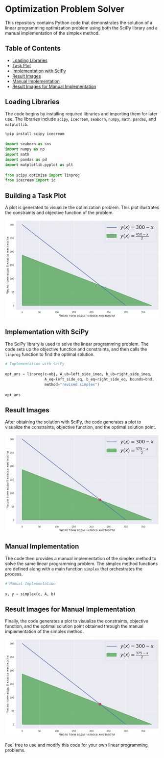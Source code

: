 # Optimization Problem Solver

This repository contains Python code that demonstrates the solution of a linear programming optimization problem using both the SciPy library and a manual implementation of the simplex method.

## Table of Contents
- [Loading Libraries](#loading-libraries)
- [Task Plot](#building-a-task-plot)
- [Implementation with SciPy](#implementation-with-scipy)
- [Result Images](#result-images)
- [Manual Implementation](#manual-implementation)
- [Result Images for Manual Implementation](#result-images-for-manual-implementation)

## Loading Libraries
The code begins by installing required libraries and importing them for later use. The libraries include `scipy`, `icecream`, `seaborn`, `numpy`, `math`, `pandas`, and `matplotlib`.

```python
%pip install scipy icecream

import seaborn as sns
import numpy as np
import math
import pandas as pd
import matplotlib.pyplot as plt

from scipy.optimize import linprog
from icecream import ic
```

## Building a Task Plot
A plot is generated to visualize the optimization problem. This plot illustrates the constraints and objective function of the problem.

![image example](https://github.com/denis-samatov/Simplex_method/blob/main/img_1.png)

## Implementation with SciPy
The SciPy library is used to solve the linear programming problem. The code sets up the objective function and constraints, and then calls the `linprog` function to find the optimal solution.

```python
# Implementation with SciPy

opt_ans = linprog(c=obj, A_ub=left_side_ineq, b_ub=right_side_ineq,
                  A_eq=left_side_eq, b_eq=right_side_eq, bounds=bnd,
                  method="revised simplex")

opt_ans
```

## Result Images
After obtaining the solution with SciPy, the code generates a plot to visualize the constraints, objective function, and the optimal solution point.

![image example](https://github.com/denis-samatov/Simplex_method/blob/main/img_2.png)

## Manual Implementation
The code then provides a manual implementation of the simplex method to solve the same linear programming problem. The simplex method functions are defined along with a main function `simplex` that orchestrates the process.

```python
# Manual Implementation

x, y = simplex(c, A, b)
```

## Result Images for Manual Implementation
Finally, the code generates a plot to visualize the constraints, objective function, and the optimal solution point obtained through the manual implementation of the simplex method.

![image example](https://github.com/denis-samatov/Simplex_method/blob/main/img_3.png)

Feel free to use and modify this code for your own linear programming problems.
